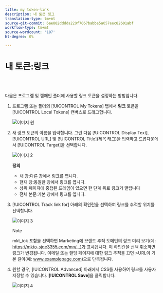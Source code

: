 ```yaml
---
title: my token-link
description: 내 토큰 링크
translation-type: tm+mt
source-git-commit: 6ae882dddda220f7067babbe5a057eec82601abf
workflow-type: tm+mt
source-wordcount: '187'
ht-degree: 0%

---
```



# 내 토큰:링크

<br> 

다음은 프로그램 및 캠페인 폴더에 사용할 링크 토큰을 설정하는 방법입니다.

1. 프로그램 또는 폴더의 [!UICONTROL My Tokens] 탭에서 **링크** 토큰을 [!UICONTROL Local Tokens] 캔버스로 드래그합니다.

   ![이미지 원](/help/sky/assets/my-tokens/my-token-link/my-token-link-1.png)

1. 새 링크 토큰의 이름을 입력합니다. 그런 다음 [!UICONTROL Display Text], [!UICONTROL URL] 및 [!UICONTROL Title](제목 태그)을 입력하고 드롭다운에서 [!UICONTROL Target]을 선택합니다.

   ![이미지 2](/help/sky/assets/my-tokens/my-token-link/my-token-link-2.png)

   **정의**

   * 새 창:다른 창에서 링크를 엽니다.
   * 현재 창:동일한 창에서 링크를 엽니다.
   * 상위:페이지에 중첩된 프레임이 있으면 한 단계 위로 링크가 열립니다
   * 전체 본문:기본 창에서 링크를 엽니다.

1. [!UICONTROL Track link for] 아래의 확인란을 선택하여 링크를 추적할 위치를 선택합니다.

   ![이미지 3](/help/sky/assets/my-tokens/my-token-link/my-token-link-3.png)

   >[!NOTE]
   >
   >mkt_tok 포함을 선택하면 Marketing에 브랜드 추적 도메인의 링크 미리 보기(예: https://mkto-sjqe3355.com/mn/...)가 표시됩니다. 이 확인란을 선택 취소하면 링크가 변경됩니다. 이메일 또는 랜딩 페이지에 대한 링크 추적을 끄면 >URL이 기본 길이(예: www.examplepage.com)으로 단축됩니다.

1. 원할 경우, [!UICONTROL Advanced] 아래에서 CSS를 사용하여 링크를 사용자 지정할 수 있습니다. **[!UICONTROL Save]**&#x200B;을 클릭합니다.

   ![이미지 4](/help/sky/assets/my-tokens/my-token-link/my-token-link-4.png)
